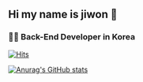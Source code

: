## Hi my name is jiwon 👋
<p>

### 👨‍💻 **Back-End Developer in Korea** 

<p>


[![Hits](https://hits.seeyoufarm.com/api/count/incr/badge.svg?url=https%3A%2F%2Fgithub.com%2Fgjbae1212%2Fhit-counter&count_bg=%23C7D3ED&title_bg=%23555555&icon=&icon_color=%23E7E7E7&title=hits&edge_flat=false)](https://github.com/kimjiwonpg98)

<!--
**kimjiwonpg98/kimjiwonpg98** is a ✨ _special_ ✨ repository because its `README.md` (this file) appears on your GitHub profile.

Here are some ideas to get you started:

- 🔭 I’m currently working on ...
- 🌱 I’m currently learning ...
- 👯 I’m looking to collaborate on ...
- 🤔 I’m looking for help with ...
- 💬 Ask me about ...
- 📫 How to reach me: ...
- 😄 Pronouns: ...
- ⚡ Fun fact: ...
-->

[![Anurag's GitHub stats](https://github-readme-stats.vercel.app/api?username=kimjiwonpg98)](https://github.com/anuraghazra/github-readme-stats)
